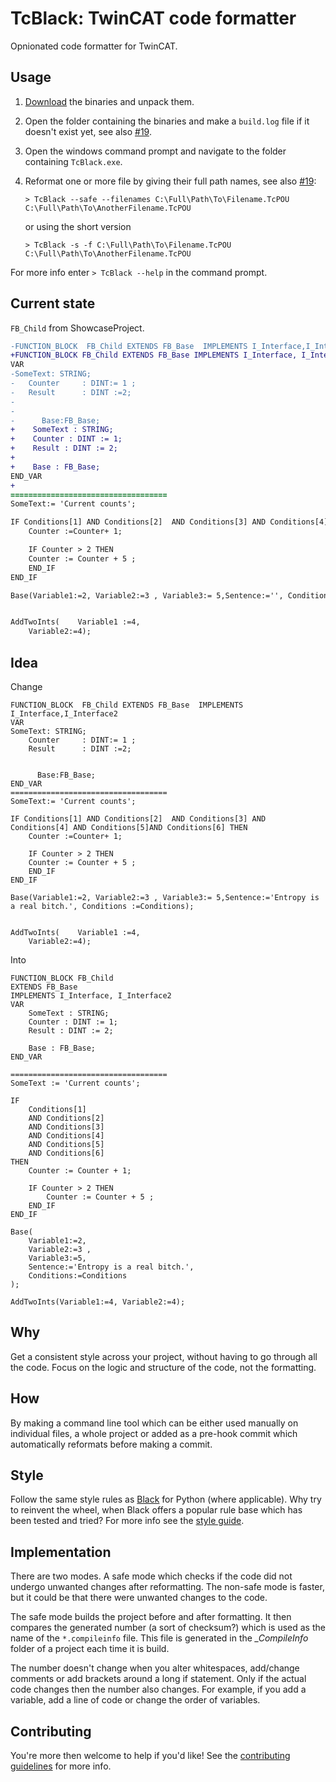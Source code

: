 # TcBlack: TwinCAT code formatter
Opnionated code formatter for TwinCAT.

## Usage

1. [Download](https://github.com/Roald87/TcBlack/releases/tag/v0.1.0) the binaries and unpack them. 
1. Open the folder containing the binaries and make a `build.log` file if it doesn't 
exist yet, see also [#19](https://github.com/Roald87/TcBlack/issues/19).
1. Open the windows command prompt and navigate to the folder containing `TcBlack.exe`.
1. Reformat one or more file by giving their full path names,  see also [#19](https://github.com/Roald87/TcBlack/issues/19):

    ```
    > TcBlack --safe --filenames C:\Full\Path\To\Filename.TcPOU C:\Full\Path\To\AnotherFilename.TcPOU
    ```

    or using the short version

    ```
    > TcBlack -s -f C:\Full\Path\To\Filename.TcPOU C:\Full\Path\To\AnotherFilename.TcPOU
    ```
    
For more info enter `> TcBlack --help` in the command prompt.  

## Current state 

`FB_Child` from ShowcaseProject.

```diff
-FUNCTION_BLOCK  FB_Child EXTENDS FB_Base  IMPLEMENTS I_Interface,I_Interface2
+FUNCTION_BLOCK FB_Child EXTENDS FB_Base IMPLEMENTS I_Interface, I_Interface2
VAR
-SomeText: STRING;
-	Counter		: DINT:= 1 ;
-	Result		: DINT :=2;
-    
-    
-      Base:FB_Base;
+    SomeText : STRING;
+    Counter : DINT := 1;
+    Result : DINT := 2;
+
+    Base : FB_Base;
END_VAR
+
===================================
SomeText:= 'Current counts';

IF Conditions[1] AND Conditions[2]  AND Conditions[3] AND Conditions[4] AND Conditions[5]AND Conditions[6] THEN
	Counter :=Counter+ 1;

	IF Counter > 2 THEN
	Counter := Counter + 5 ;
	END_IF
END_IF

Base(Variable1:=2, Variable2:=3 , Variable3:= 5,Sentence:='', Conditions :=Conditions);


AddTwoInts(    Variable1 :=4,
    Variable2:=4);
```

## Idea

Change

```
FUNCTION_BLOCK  FB_Child EXTENDS FB_Base  IMPLEMENTS I_Interface,I_Interface2
VAR
SomeText: STRING;
	Counter		: DINT:= 1 ;
	Result		: DINT :=2;
    
    
      Base:FB_Base;
END_VAR
===================================
SomeText:= 'Current counts';

IF Conditions[1] AND Conditions[2]  AND Conditions[3] AND Conditions[4] AND Conditions[5]AND Conditions[6] THEN
	Counter :=Counter+ 1;

	IF Counter > 2 THEN
	Counter := Counter + 5 ;
	END_IF
END_IF

Base(Variable1:=2, Variable2:=3 , Variable3:= 5,Sentence:='Entropy is a real bitch.', Conditions :=Conditions);


AddTwoInts(    Variable1 :=4,
    Variable2:=4);
```

Into

```
FUNCTION_BLOCK FB_Child 
EXTENDS FB_Base 
IMPLEMENTS I_Interface, I_Interface2
VAR
    SomeText : STRING;
    Counter : DINT := 1;
    Result : DINT := 2;

    Base : FB_Base;
END_VAR

===================================
SomeText := 'Current counts';

IF 
    Conditions[1] 
    AND Conditions[2]
    AND Conditions[3] 
    AND Conditions[4] 
    AND Conditions[5]
    AND Conditions[6] 
THEN
    Counter := Counter + 1;

    IF Counter > 2 THEN
        Counter := Counter + 5 ;
    END_IF
END_IF

Base(
    Variable1:=2, 
    Variable2:=3 , 
    Variable3:=5,
    Sentence:='Entropy is a real bitch.', 
    Conditions:=Conditions
);

AddTwoInts(Variable1:=4, Variable2:=4);

```

## Why

Get a consistent style across your project, without having to go through all the
code. Focus on the logic and structure of the code, not the formatting.

## How

By making a command line tool which can be either used manually on 
individual files, a whole project or added as a pre-hook commit which
automatically reformats before making a commit.

## Style

Follow the same style rules as [Black](https://github.com/psf/black/) 
for Python (where applicable). Why try to reinvent the wheel, when Black 
offers a popular rule base which has been tested and tried? For more info
see the [style guide](https://github.com/Roald87/TcBlack/blob/master/docs/style.md).

## Implementation

There are two modes. A safe mode which checks if the code did not undergo
unwanted changes after reformatting. The non-safe mode is faster, but it 
could be that there were unwanted changes to the code.

The safe mode builds the project before and after formatting. It then compares
the generated number (a sort of checksum?) which is used as 
the name of the `*.compileinfo` file. This file is generated in the 
_\_CompileInfo_ folder of a project each time it is build.

The number doesn't change when you alter whitespaces, add/change comments
or add brackets around a long if statement. Only if the actual code changes
then the number also changes. For example, if you add a variable, add a line 
of code or change the order of variables.

## Contributing
You're more then welcome to help if you'd like! See the [contributing guidelines](https://github.com/Roald87/TcBlack/blob/master/CONTRIBUTING.md)
for more info.
